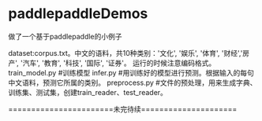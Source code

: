 # paddlepaddleDemos
做了一个基于paddlepaddle的小例子

dataset:corpus.txt。中文的语料，共10种类别：'文化', '娱乐', '体育', '财经','房产', '汽车', '教育', '科技', '国际', '证券'。
运行的时候注意编码格式。
train_model.py #训练模型
infer.py #用训练好的模型进行预测。根据输入的每句中文语料，预测它所属的类别。
preprocess.py #文件的预处理，用来生成字典、训练集、测试集，创建train_reader、test_reader。

=======================未完待续=====================
